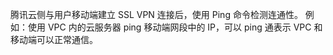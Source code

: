 腾讯云侧与用户移动端建立 SSL VPN 连接后，使用 Ping 命令检测连通性。
例如：使用 VPC 内的云服务器 ping 移动端网段中的 IP，可以 ping 通表示 VPC 和 移动端可以正常通信。
